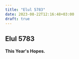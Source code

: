 ```yaml
---
title: "Elul 5783"
date: 2023-08-22T12:16:48+03:00
draft: true
---
```


## Elul 5783

#### This Year's Hopes.
